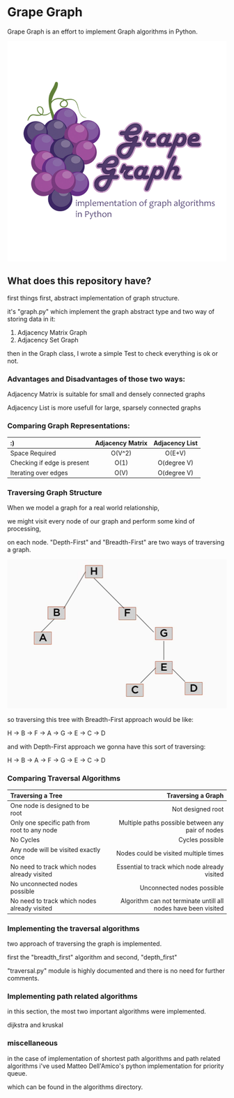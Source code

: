 # Grape Graph

Grape Graph is an effort to implement Graph algorithms in Python.

![grape_graph logo](https://github.com/AFZL95/Grape_Graph/blob/master/img/gg.jpg)

## What does this repository have?

first things first, abstract implementation of graph structure.

it's "graph.py" which implement the graph abstract type and two way of storing data in it:

1. Adjacency Matrix Graph
2. Adjacency Set Graph

then in the Graph class, I wrote a simple Test to check everything is ok or not.

### Advantages and Disadvantages of those two ways:
Adjacency Matrix is suitable for small and densely connected graphs

Adjacency List is more usefull for large, sparsely connected graphs

### Comparing Graph Representations:

|     :)       | Adjacency Matrix | Adjacency List
| :--- | :---: | :---: |
|Space Required| O(V^2) | O(E+V)   
|Checking if edge is present| O(1) | O(degree V) |
|Iterating over edges       | O(V) | O(degree V) |

### Traversing Graph Structure

When we model a graph for a real world relationship, 

we might visit every node of our graph and perform some kind of processing,

on each node. "Depth-First" and "Breadth-First" are two ways of traversing a graph.

![img_1](https://github.com/AFZL95/Grape_Graph/blob/master/img/img_1.png)

so traversing this tree with Breadth-First approach would be like:

H -> B -> F -> A -> G -> E -> C -> D

and with Depth-First approach we gonna have this sort of traversing:

H -> B -> A -> F -> G -> E -> C -> D

### Comparing Traversal Algorithms

| Traversing a Tree | Traversing a Graph |
| :---             | ---:              |
| One node is designed to be root | Not designed root |
|Only one specific path from root to any node | Multiple paths possible between any pair of nodes|
| No Cycles | Cycles possible |
|Any node will be visited exactly once | Nodes could be visited multiple times |
| No need to track which nodes already visited | Essential to track which node already visited
|No unconnected nodes possible | Unconnected nodes possible|
| No need to track which nodes already visited | Algorithm can not terminate untill all nodes have been visited |

### Implementing the traversal algorithms

two approach of traversing the graph is implemented.

first the "breadth_first" algorithm and second, "depth_first"

"traversal.py" module is highly documented and there is no need for further comments.

### Implementing path related algorithms

in this section, the most two important algorithms were implemented.

dijkstra and kruskal

### miscellaneous

in the case of implementation of shortest path algorithms and path related algorithms i've used Matteo Dell'Amico's python implementation for priority queue.

which can be found in the algorithms directory.